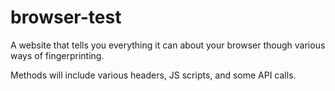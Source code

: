 # browser-test
A website that tells you everything it can about your browser though various ways of fingerprinting.

Methods will include various headers, JS scripts, and some API calls.
